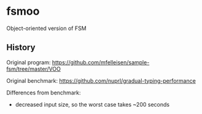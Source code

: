 fsmoo
===

Object-oriented version of FSM


History
---

Original program: <https://github.com/mfelleisen/sample-fsm/tree/master/VOO>

Original benchmark: <https://github.com/nuprl/gradual-typing-performance>

Differences from benchmark:

- decreased input size, so the worst case takes ~200 seconds
